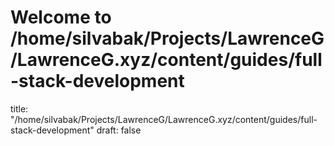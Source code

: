 # Welcome to /home/silvabak/Projects/LawrenceG/LawrenceG.xyz/content/guides/full-stack-development
title: "/home/silvabak/Projects/LawrenceG/LawrenceG.xyz/content/guides/full-stack-development"
draft: false
